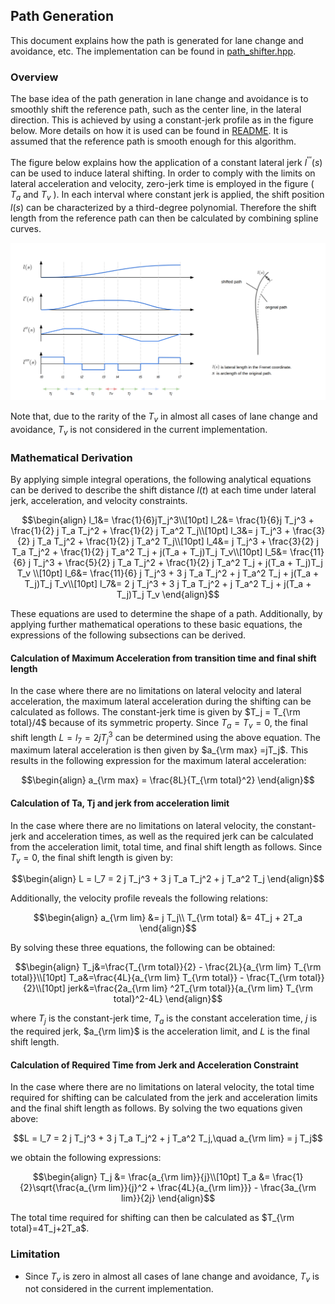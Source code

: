 ## Path Generation

This document explains how the path is generated for lane change and avoidance, etc. The implementation can be found in [path_shifter.hpp](https://github.com/autowarefoundation/autoware.universe/blob/main/planning/behavior_path_planner/include/behavior_path_planner/scene_module/utils/path_shifter.hpp).

### Overview

The base idea of the path generation in lane change and avoidance is to smoothly shift the reference path, such as the center line, in the lateral direction. This is achieved by using a constant-jerk profile as in the figure below. More details on how it is used can be found in [README](https://github.com/autowarefoundation/autoware.universe/blob/main/planning/behavior_path_planner/README.md). It is assumed that the reference path is smooth enough for this algorithm.

The figure below explains how the application of a constant lateral jerk $l^{'''}(s)$ can be used to induce lateral shifting. In order to comply with the limits on lateral acceleration and velocity, zero-jerk time is employed in the figure ( $T_a$ and $T_v$ ). In each interval where constant jerk is applied, the shift position $l(s)$ can be characterized by a third-degree polynomial. Therefore the shift length from the reference path can then be calculated by combining spline curves.

<p align="center">
  <img src="./image/path_shifter.png" width="800">
</p>

Note that, due to the rarity of the $T_v$ in almost all cases of lane change and avoidance, $T_v$ is not considered in the current implementation.

### Mathematical Derivation

By applying simple integral operations, the following analytical equations can be derived to describe the shift distance $l(t)$ at each time under lateral jerk, acceleration, and velocity constraints.

```math
\begin{align}
l_1&= \frac{1}{6}jT_j^3\\[10pt]
l_2&= \frac{1}{6}j T_j^3 + \frac{1}{2} j T_a T_j^2 + \frac{1}{2} j T_a^2 T_j\\[10pt]
l_3&= j  T_j^3 + \frac{3}{2} j T_a T_j^2 + \frac{1}{2} j T_a^2 T_j\\[10pt]
l_4&= j T_j^3 + \frac{3}{2} j T_a T_j^2 + \frac{1}{2} j T_a^2 T_j + j(T_a + T_j)T_j T_v\\[10pt]
l_5&= \frac{11}{6} j T_j^3 + \frac{5}{2} j T_a T_j^2 + \frac{1}{2} j T_a^2 T_j + j(T_a + T_j)T_j T_v \\[10pt]
l_6&= \frac{11}{6} j T_j^3 + 3 j T_a T_j^2 + j T_a^2 T_j + j(T_a + T_j)T_j T_v\\[10pt]
l_7&= 2 j T_j^3 + 3 j T_a T_j^2 + j T_a^2 T_j + j(T_a + T_j)T_j T_v
\end{align}
```

These equations are used to determine the shape of a path. Additionally, by applying further mathematical operations to these basic equations, the expressions of the following subsections can be derived.

#### Calculation of Maximum Acceleration from transition time and final shift length

In the case where there are no limitations on lateral velocity and lateral acceleration, the maximum lateral acceleration during the shifting can be calculated as follows. The constant-jerk time is given by $T_j = T_{\rm total}/4$ because of its symmetric property. Since $T_a=T_v=0$, the final shift length $L=l_7=2jT_j^3$ can be determined using the above equation. The maximum lateral acceleration is then given by $a_{\rm max} =jT_j$. This results in the following expression for the maximum lateral acceleration:

```math
\begin{align}
a_{\rm max}  = \frac{8L}{T_{\rm total}^2}
\end{align}
```

#### Calculation of Ta, Tj and jerk from acceleration limit

In the case where there are no limitations on lateral velocity, the constant-jerk and acceleration times, as well as the required jerk can be calculated from the acceleration limit, total time, and final shift length as follows. Since $T_v=0$, the final shift length is given by:

```math
\begin{align}
L = l_7 = 2 j T_j^3 + 3 j T_a T_j^2 + j T_a^2 T_j
\end{align}
```

Additionally, the velocity profile reveals the following relations:

```math
\begin{align}
a_{\rm lim} &= j T_j\\
T_{\rm total} &= 4T_j + 2T_a
\end{align}
```

By solving these three equations, the following can be obtained:

```math
\begin{align}
T_j&=\frac{T_{\rm total}}{2} - \frac{2L}{a_{\rm lim} T_{\rm total}}\\[10pt]
T_a&=\frac{4L}{a_{\rm lim} T_{\rm total}} - \frac{T_{\rm total}}{2}\\[10pt]
jerk&=\frac{2a_{\rm lim} ^2T_{\rm total}}{a_{\rm lim} T_{\rm total}^2-4L}
\end{align}
```

where $T_j$ is the constant-jerk time, $T_a$ is the constant acceleration time, $j$ is the required jerk, $a_{\rm lim}$ is the acceleration limit, and $L$ is the final shift length.

#### Calculation of Required Time from Jerk and Acceleration Constraint

In the case where there are no limitations on lateral velocity, the total time required for shifting can be calculated from the jerk and acceleration limits and the final shift length as follows. By solving the two equations given above:

```math
L = l_7 = 2 j T_j^3 + 3 j T_a T_j^2 + j T_a^2 T_j,\quad a_{\rm lim} = j T_j
```

we obtain the following expressions:

```math
\begin{align}
T_j &= \frac{a_{\rm lim}}{j}\\[10pt]
T_a &= \frac{1}{2}\sqrt{\frac{a_{\rm lim}}{j}^2 + \frac{4L}{a_{\rm lim}}} - \frac{3a_{\rm lim}}{2j}
\end{align}
```

The total time required for shifting can then be calculated as $T_{\rm total}=4T_j+2T_a$.

### Limitation

- Since $T_v$ is zero in almost all cases of lane change and avoidance, $T_v$ is not considered in the current implementation.
